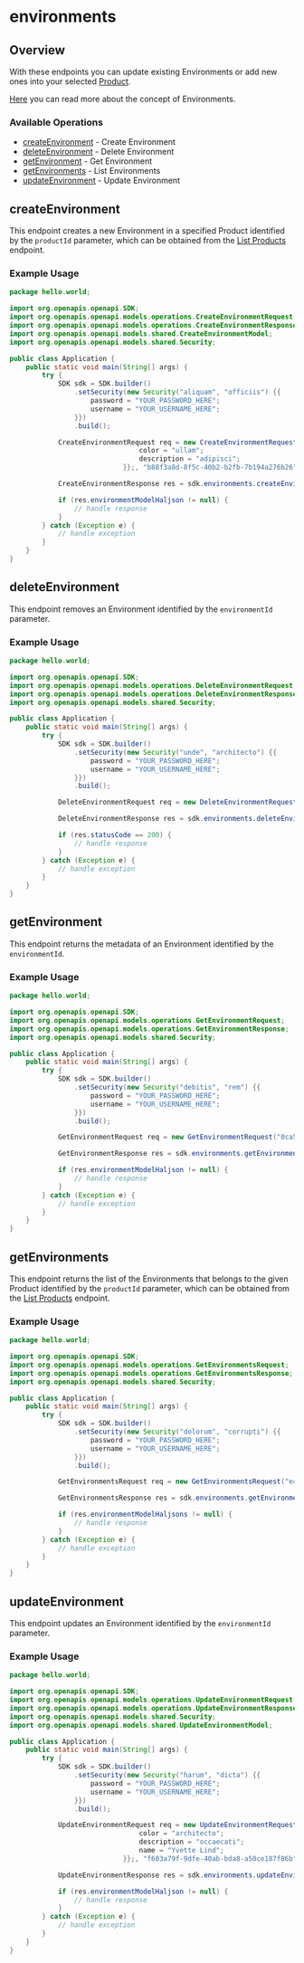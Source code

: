 # environments

## Overview

With these endpoints you can update existing Environments or add new ones into your selected [Product](#tag/Products). 

<a href="https://configcat.com/docs/main-concepts/#environment" target="_blank" rel="noopener noreferrer">Here</a> you can read more about the concept of Environments.

### Available Operations

* [createEnvironment](#createenvironment) - Create Environment
* [deleteEnvironment](#deleteenvironment) - Delete Environment
* [getEnvironment](#getenvironment) - Get Environment
* [getEnvironments](#getenvironments) - List Environments
* [updateEnvironment](#updateenvironment) - Update Environment

## createEnvironment

This endpoint creates a new Environment in a specified Product 
identified by the `productId` parameter, which can be obtained from the [List Products](#operation/get-products) endpoint.

### Example Usage

```java
package hello.world;

import org.openapis.openapi.SDK;
import org.openapis.openapi.models.operations.CreateEnvironmentRequest;
import org.openapis.openapi.models.operations.CreateEnvironmentResponse;
import org.openapis.openapi.models.shared.CreateEnvironmentModel;
import org.openapis.openapi.models.shared.Security;

public class Application {
    public static void main(String[] args) {
        try {
            SDK sdk = SDK.builder()
                .setSecurity(new Security("aliquam", "officiis") {{
                    password = "YOUR_PASSWORD_HERE";
                    username = "YOUR_USERNAME_HERE";
                }})
                .build();

            CreateEnvironmentRequest req = new CreateEnvironmentRequest(                new CreateEnvironmentModel("temporibus") {{
                                color = "ullam";
                                description = "adipisci";
                            }};, "b88f3a8d-8f5c-40b2-b2fb-7b194a276b26");            

            CreateEnvironmentResponse res = sdk.environments.createEnvironment(req);

            if (res.environmentModelHaljson != null) {
                // handle response
            }
        } catch (Exception e) {
            // handle exception
        }
    }
}
```

## deleteEnvironment

This endpoint removes an Environment identified by the `environmentId` parameter.

### Example Usage

```java
package hello.world;

import org.openapis.openapi.SDK;
import org.openapis.openapi.models.operations.DeleteEnvironmentRequest;
import org.openapis.openapi.models.operations.DeleteEnvironmentResponse;
import org.openapis.openapi.models.shared.Security;

public class Application {
    public static void main(String[] args) {
        try {
            SDK sdk = SDK.builder()
                .setSecurity(new Security("unde", "architecto") {{
                    password = "YOUR_PASSWORD_HERE";
                    username = "YOUR_USERNAME_HERE";
                }})
                .build();

            DeleteEnvironmentRequest req = new DeleteEnvironmentRequest("6fe1f08f-4294-4e36-98f4-47f603e8b445");            

            DeleteEnvironmentResponse res = sdk.environments.deleteEnvironment(req);

            if (res.statusCode == 200) {
                // handle response
            }
        } catch (Exception e) {
            // handle exception
        }
    }
}
```

## getEnvironment

This endpoint returns the metadata of an Environment 
identified by the `environmentId`.

### Example Usage

```java
package hello.world;

import org.openapis.openapi.SDK;
import org.openapis.openapi.models.operations.GetEnvironmentRequest;
import org.openapis.openapi.models.operations.GetEnvironmentResponse;
import org.openapis.openapi.models.shared.Security;

public class Application {
    public static void main(String[] args) {
        try {
            SDK sdk = SDK.builder()
                .setSecurity(new Security("debitis", "rem") {{
                    password = "YOUR_PASSWORD_HERE";
                    username = "YOUR_USERNAME_HERE";
                }})
                .build();

            GetEnvironmentRequest req = new GetEnvironmentRequest("0ca55efd-20e4-457e-9858-b6a89fbe3a5a");            

            GetEnvironmentResponse res = sdk.environments.getEnvironment(req);

            if (res.environmentModelHaljson != null) {
                // handle response
            }
        } catch (Exception e) {
            // handle exception
        }
    }
}
```

## getEnvironments

This endpoint returns the list of the Environments that belongs to the given Product identified by the
`productId` parameter, which can be obtained from the [List Products](#operation/get-products) endpoint.

### Example Usage

```java
package hello.world;

import org.openapis.openapi.SDK;
import org.openapis.openapi.models.operations.GetEnvironmentsRequest;
import org.openapis.openapi.models.operations.GetEnvironmentsResponse;
import org.openapis.openapi.models.shared.Security;

public class Application {
    public static void main(String[] args) {
        try {
            SDK sdk = SDK.builder()
                .setSecurity(new Security("dolorum", "corrupti") {{
                    password = "YOUR_PASSWORD_HERE";
                    username = "YOUR_USERNAME_HERE";
                }})
                .build();

            GetEnvironmentsRequest req = new GetEnvironmentsRequest("e4824d0a-b407-4508-8e51-862065e904f3");            

            GetEnvironmentsResponse res = sdk.environments.getEnvironments(req);

            if (res.environmentModelHaljsons != null) {
                // handle response
            }
        } catch (Exception e) {
            // handle exception
        }
    }
}
```

## updateEnvironment

This endpoint updates an Environment identified by the `environmentId` parameter.

### Example Usage

```java
package hello.world;

import org.openapis.openapi.SDK;
import org.openapis.openapi.models.operations.UpdateEnvironmentRequest;
import org.openapis.openapi.models.operations.UpdateEnvironmentResponse;
import org.openapis.openapi.models.shared.Security;
import org.openapis.openapi.models.shared.UpdateEnvironmentModel;

public class Application {
    public static void main(String[] args) {
        try {
            SDK sdk = SDK.builder()
                .setSecurity(new Security("harum", "dicta") {{
                    password = "YOUR_PASSWORD_HERE";
                    username = "YOUR_USERNAME_HERE";
                }})
                .build();

            UpdateEnvironmentRequest req = new UpdateEnvironmentRequest(                new UpdateEnvironmentModel() {{
                                color = "architecto";
                                description = "occaecati";
                                name = "Yvette Lind";
                            }};, "f603a79f-9dfe-40ab-bda8-a50ce187f86b");            

            UpdateEnvironmentResponse res = sdk.environments.updateEnvironment(req);

            if (res.environmentModelHaljson != null) {
                // handle response
            }
        } catch (Exception e) {
            // handle exception
        }
    }
}
```
